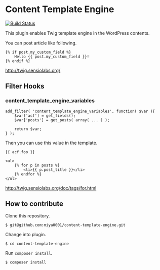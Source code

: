 # Content Template Engine

[![Build Status](https://travis-ci.org/miya0001/content-template-engine.svg?branch=master)](https://travis-ci.org/miya0001/content-template-engine)

This plugin enables Twig template engine in the WordPress contents.

You can post article like following.

```
{% if post.my_custom_field %}
    Hello {{ post.my_custom_field }}!
{% endif %}
```

http://twig.sensiolabs.org/

## Filter Hooks

### content_template_engine_variables

```
add_filter( 'content_template_engine_variables', function( $var ){
    $var['acf'] = get_fields();
    $var['posts'] = get_posts( array( ... ) );

    return $var;
} );
```

Then you can use this value in the template.

```
{{ acf.foo }}

<ul>
    {% for p in posts %}
        <li>{{ p.post_title }}</li>
    {% endfor %}
</ul>
```

http://twig.sensiolabs.org/doc/tags/for.html

## How to contribute

Clone this repository.

```
$ git@github.com:miya0001/content-template-engine.git
```

Change into plugin.

```
$ cd content-template-engine
```

Run `composer install`.

```
$ composer install
```
